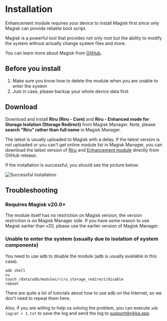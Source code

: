# Installation

Enhancement module requires your device to install Magisk first since only Magisk can provide reliable boot script.

Magisk is a powerful tool that provides not only root but the ability to modify the system without actually change system files and more.

You can learn more about Magisk from [GitHub](https://github.com/topjohnwu/Magisk).

## Before you install

1. Make sure you know how to delete the module when you are unable to enter the system
2. Just in case, please backup your whole device data first

## Download

Download and install **Riru (Riru - Core)** and **Riru - Enhanced mode for Storage Isolation (Storage Redirect)** from Magisk Manager. Note, please **search "Riru" rather than full name** in Magisk Manager.

The latest is usually uploaded to Magisk with a delay. If the latest version is not uploaded or you can't get online module list in Magisk Manager, you can download the latest version of [Riru](https://github.com/RikkaApps/Riru/releases) and [Enhancement module](https://github.com/RikkaApps/StorageRedirect-assets/releases/tag/assets) directly from GitHub release.

If the installation is successful, you should see the picture below:

<img :src="$withBase('/images/magisk_modules.png')" alt="Successful installation">

## Troubleshooting

### Requires Magisk v20.0+

The module itself has no restriction on Magisk version, the version restriction is on Magisk Manager side. If you have some reason to use Magisk earlier than v20, please use the earlier version of Magisk Manager.

### Unable to enter the system (usually due to isolation of system components)

You need to use adb to disable the module (adb is usually available in this case).

```
adb shell
su
touch /data/adb/modules/riru_storage_redirect/disable
reboot
```

There are quite a lot of tutorials about how to use adb on the Internet, so we don't need to repeat them here.

Also, if you are willing to help us solving the problem, you can execute `adb logcat > 1.txt` to save the log and send the log to [support@rikka.app](mailto://support@rikka.app).
